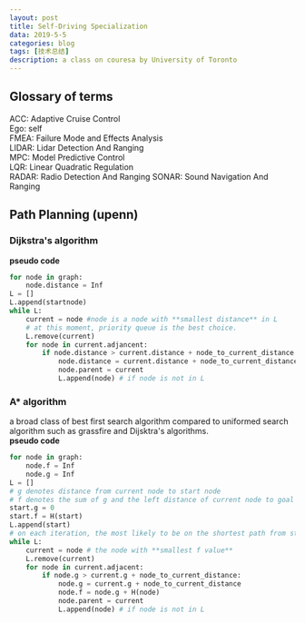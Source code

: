 ```yaml
---
layout: post
title: Self-Driving Specialization
data: 2019-5-5
categories: blog
tags: [技术总结]
description: a class on couresa by University of Toronto
---
```


## Glossary of terms

ACC: Adaptive Cruise Control  
Ego: self  
FMEA: Failure Mode and Effects Analysis  
LIDAR: Lidar Detection And Ranging  
MPC: Model Predictive Control  
LQR: Linear Quadratic Regulation  
RADAR: Radio Detection And Ranging 
SONAR: Sound Navigation And Ranging  

## Path Planning (upenn)

### Dijkstra's algorithm  

**pseudo code**  
```python
for node in graph:
    node.distance = Inf
L = []
L.append(startnode)
while L:
    current = node #node is a node with **smallest distance** in L
    # at this moment, priority queue is the best choice.
    L.remove(current)
    for node in current.adjancent:
        if node.distance > current.distance + node_to_current_distance:
            node.distance = current.distance + node_to_current_distance
            node.parent = current
            L.append(node) # if node is not in L
```

### A* algorithm  

a broad class of best first search algorithm compared to uniformed search algorithm such as grassfire and Dijsktra's algorithms.  
**pseudo code**  
```python
for node in graph:
    node.f = Inf
    node.g = Inf
L = []
# g denotes distance from current node to start node
# f denotes the sum of g and the left distance of current node to goal node
start.g = 0
start.f = H(start)
L.append(start)
# on each iteration, the most likely to be on the shortest path from start(g) to destination(f)
while L:
    current = node # the node with **smallest f value**
    L.remove(current)
    for node in current.adjacent:
        if node.g > current.g + node_to_current_distance:
            node.g = current.g + node_to_current_distance
            node.f = node.g + H(node)
            node.parent = current
            L.append(node) # if node is not in L
```

